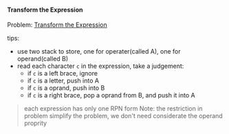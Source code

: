 #### Transform the Expression
Problem: [Transform the Expression](https://www.codechef.com/problems/ONP)

tips:
* use two stack to store, one for operater(called A), one for operand(called B)
* read each character `c` in the expression, take a judgement:
  * if `c` is a left brace, ignore
  * if `c` is a letter, push into A
  * if `c` is a oprand, push into B
  * if `c` is a right brace, pop a oprand from B, and push it into A
  
> each expression has only one RPN form
Note: the restriction in problem simplify the problem, we don't need considerate the operand proprity

